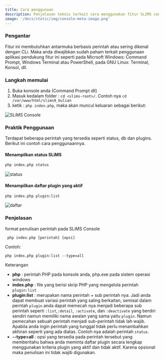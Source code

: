```yaml
---
title: Cara penggunaan
description: Penjelasan teknis terkait cara menggunakan fitur SLIMS console.
image: '/docs/static/img/console-meta-image.png'
---
```

### Pengantar
Fitur ini membutuhkan antarmuka berbasis perintah atau sering dikenal dengan CLi. Maka anda diwajibkan sudah paham terkait penggunaan aplikasi pendukung fitur ini seperti pada Micrsoft Windows: Command Prompt, Windows Terminal atau PowerShell, pada GNU Linux: Terminal, Konsol, dll.

### Langkah memulai
1. Buka konsole anda (Command Prompt dll)
2. Masuk kedalam folder : ``` cd <slims-root>/ ```. Contoh nya ``` cd /var/www/html/slims9_bulian ```
3. ketik : ``` php index.php ```, maka akan muncul keluaran sebagai berikut:

![SLiMS Console](/img/console-meta-image.png)

### Praktik Penggunaan
Terdapat beberapa perintah yang tersedia seperti status, db dan plugins. Berikut ini contoh  cara penggunaannya.

#### Menampilkan status SLiMS

```bash
php index.php status
```

![status](/img/console-06-status.png)

#### Menampilkan daftar plugin yang aktif

```bash
php index.php plugin:list
```

![daftar](/img/console-06-olugin-list.png)

### Penjelasan
format penulisan perintah pada SLiMS Console

``` php index.php [perintah] [opsi]```

Contoh: 

``` php index.php plugin:list --type=all ```

Keterangan
* **php**  : perintah PHP pada konsole anda, php.exe pada sistem operasi windows
* **index.php**   : file yang berisi skrip PHP yang mengelola perintah ``` plugin:list ```
* **plugin:list** : merupakan nama perintah + sub perintah nya. Jadi anda dapat membuat variasi perintah yang saling berkaitan, semisal dalam perntah ```plugin``` anda dapat memecah nya menjadi beberapa sub perintah seperti ```:list```,```:detail```, ```:activate```, dan ```:deactivate``` yang berdiri sendiri namun memiliki nama awalan yang sama yaitu ```plugin```. Namun pemecahan sebuah perintah menjadi sub-perintah tidak lah wajib. Apabila anda ingin perintah yang tunggal tidak perlu menambahkan akhiran seperti yang ada diatas. Contoh nya adalah perintah ```status```.
* **--type=all**  : opsi yang tersedia pada perintah tersebut yang memberitahu bahwa anda meminta daftar plugin secara lengkap menggunakan kriteria plugin yang aktif dan tidak aktif. Karena opsional maka penulisan ini tidak wajib digunakan.